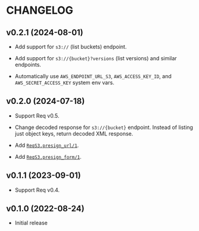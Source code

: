 # CHANGELOG

## v0.2.1 (2024-08-01)

  * Add support for `s3://` (list buckets) endpoint.

  * Add support for `s3://{bucket}?versions` (list versions) and similar endpoints.

  * Automatically use `AWS_ENDPOINT_URL_S3`, `AWS_ACCESS_KEY_ID`, and
    `AWS_SECRET_ACCESS_KEY` system env vars.

## v0.2.0 (2024-07-18)

  * Support Req v0.5.

  * Change decoded response for `s3://{bucket}` endpoint. Instead of listing
    just object keys, return decoded XML response.

  * Add [`ReqS3.presign_url/1`].

  * Add [`ReqS3.presign_form/1`].

## v0.1.1 (2023-09-01)

  * Support Req v0.4.

## v0.1.0 (2022-08-24)

  * Initial release

[`ReqS3.presign_url/1`]: https://hexdocs.pm/req_s3/ReqS3.html#presign_url/1
[`ReqS3.presign_form/1`]: https://hexdocs.pm/req_s3/ReqS3.html#presign_form/1
